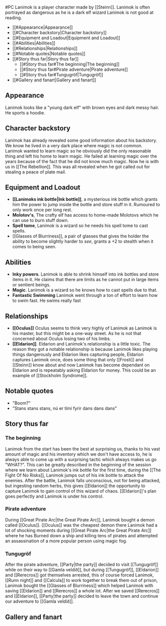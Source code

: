 #PC 
Lanimok is a player character made by [[Steinn]]. Lanimok is often portrayed as dangerous as he is a dark elf wizard
Lanimok is not good at reading. 
- [[#Appearance|Appearance]]
- [[#Character backstory|Character backstory]]
- [[#Equipment and Loadout|Equipment and Loadout]]
- [[#Abilities|Abilities]]
- [[#Relationships|Relationships]]
- [[#Notable quotes|Notable quotes]]
- [[#Story thus far|Story thus far]]
	- [[#Story thus far#The beginning|The beginning]]
	- [[#Story thus far#Pirate adventure|Pirate adventure]]
	- [[#Story thus far#Tungugröf|Tungugröf]]
- [[#Gallery and fanart|Gallery and fanart]]

## Appearance
Lanimok looks like a "young dark elf" with brown eyes and dark messy hair. He sports a hoodie.
## Character backstory
Lanimok has already revealed some good information about his backstory. 
We know he lived in a very dark place where magic is not common. Lanimok wanted to learn magic so he obviously did the only reasonable thing and left his home to learn magic. He failed at learning magic over the years because of the fact that he did not know much magic. Now he is with us in [[The Rebellion]]. This was all revealed when he got called out for stealing a peace of plate mail.
## Equipment and Loadout
- **[[Lanimoks ink bottle|Ink bottle]]**, a mysterious ink bottle which grants him the power to jump inside the bottle and store stuff in it. Rumoured to only work once per long rest.
- **Molotov's**, The crafty elf has access to home-made Molotovs which he can use to burn stuff down.
- **Spell tome**, Lanimok is a wizard so he needs his spell tome to cast spells.
- [[Glasses of Blurriness]], a pair of glasses that gives the holder the ability to become slightly harder to *see*, grants a +2 to stealth when it comes to being seen.
## Abilities
- **Inky powers**. Lanimok is able to shrink himself into ink bottles and store items in it. He claims that there are limits as he cannot put in large items or sentient beings.
- **Magic**. Lanimok is a wizard so he knows how to cast spells due to that.
- **Fantastic Swimming** Lanimok went through a ton of effort to learn how to swim fast. He swims really fast 

## Relationships
- **[[Oculus]]** Oculus seems to think very highly of Lanimok as Lanimok is his master, but this might be a one-way street. As he is not that concerned about Oculus losing two of his limbs.
- **[[Eldarion]]**. Eldarion and Lanimok's relationship is a little toxic. The reason they got a notable relationship is because Lanimok likes playing things dangerously and Eldarion likes capturing people, Eldarion captures Lanimok once, does some thing that only [[Frosti]] and [[Steinn]] know about and now Lanimok has become dependant on Eldarion and is repeatably asking Eldarion for money. This could be an example of [[Stockholm Syndrome]].
## Notable quotes
- "Boom?"
- "Stans stans stans, nú er tími fyrir dans dans dans"
## Story thus far

### The beginning
Lanimok from the start has been the best at surprising us, thanks to his vast amount of magic and his inventory which we don't have access to, he is always able to come up with a surprising tactic which always makes us go "WHAT?". This can be greatly described in the beginning of the session where we learn about Lanimok's ink bottle for the first time, during the [[The Fight Of No Risks]], Lanimok jumps out of his ink bottle to attack the enemies.
After the battle, Lanimok falls unconscious, not for being attacked, but ingesting random herbs, this gives [[Eldarion]] the opportunity to capture Lanimok to gain control of this wizard of chaos. [[Eldarion]]'s plan goes perfectly and Lanimok is under his control.
### Pirate adventure
During [[Great Pirate Arc|the Great Pirate Arc]], Lanimok bought a demon called [[Oculus]]. [[Oculus]] was the cheapest demon there
Lanimok had a lot of shocking moments during [[Great Pirate Arc|the Great Pirate Arc]] where he has Burned down a ship and killing tens of pirates and attempted an assassination of a more popular person using magic fog. 
### Tungugröf
After the pirate adventure, [[Party|the party]] decided to visit [[Tungugröf]] while on their way to [[Gamla veldið]], but during [[Tungugröf]], [[Eldarion]] and [[Rerecros]] got themselves arrested, this of course forced Lanimok, [[Runn night]] and [[Calcula]] to work together to break them out of prison, Lanimok bought the [[Glasses of Blurriness]] which helped Lanimok with saving [[Eldarion]] and [[Rerecros]] a whole lot. After we saved [[Rerecros]] and [[Eldarion]], [[Party|the party]] decided to leave the town and continue our adventure to [[Gamla veldið]].

## Gallery and fanart
